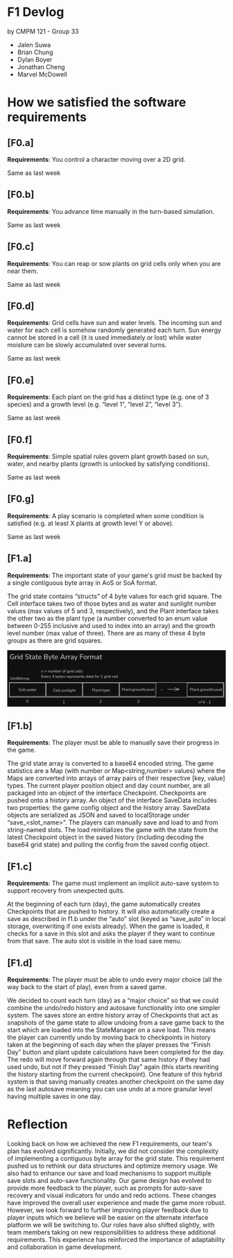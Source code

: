 # F1 Devlog

 by CMPM 121 - Group 33
- Jalen Suwa
- Brian Chung
- Dylan Boyer
- Jonathan Cheng
- Marvel McDowell

# How we satisfied the software requirements

## [F0.a]

**Requirements**: You control a character moving over a 2D grid.

Same as last week

## [F0.b]

**Requirements**: You advance time manually in the turn-based simulation.

Same as last week

## [F0.c]

**Requirements**: You can reap or sow plants on grid cells only when you are near them.

Same as last week

## [F0.d]

**Requirements**: Grid cells have sun and water levels. The incoming sun and water for each cell is somehow randomly generated each turn. Sun energy cannot be stored in a cell (it is used immediately or lost) while water moisture can be slowly accumulated over several turns.

Same as last week

## [F0.e]

**Requirements**: Each plant on the grid has a distinct type (e.g. one of 3 species) and a growth level (e.g. “level 1”, “level 2”, “level 3”).

Same as last week

## [F0.f]

**Requirements**: Simple spatial rules govern plant growth based on sun, water, and nearby plants (growth is unlocked by satisfying conditions).

Same as last week

## [F0.g]

**Requirements**: A play scenario is completed when some condition is satisfied (e.g. at least X plants at growth level Y or above).

Same as last week

## [F1.a]

**Requirements**: The important state of your game's grid must be backed by a single contiguous byte array in AoS or SoA format.

The grid state contains “structs” of 4 byte values for each grid square. The Cell interface takes two of those bytes and as water and sunlight number values (max values of 5 and 3, respectively), and the Plant interface takes the other two as the plant type (a number converted to an enum value between 0-255 inclusive and used to index into an array) and the growth level number (max value of three). There are as many of these 4 byte groups as there are grid squares.


![F1.a data structure diagram](./images/F1.a_diagram.png)

## [F1.b]

**Requirements**: The player must be able to manually save their progress in the game.

The grid state array is converted to a base64 encoded string. The game statistics are a Map (with number or Map<string,number> values) where the Maps are converted into arrays of array pairs of their respective [key, value] types. The current player position object and day count number, are all packaged into an object of the interface Checkpoint. Checkpoints are pushed onto a history array. An object of the interface SaveData includes two properties: the game config object and the history array. SaveData objects are serialized as JSON and saved to localStorage under “save_<slot_name>”. The players can manually save and load to and from string-named slots. The load reinitializes the game with the state from the latest Checkpoint object in the saved history (including decoding the base64 grid state) and pulling the config from the saved config object.

## [F1.c]

**Requirements**: The game must implement an implicit auto-save system to support recovery from unexpected quits.

At the beginning of each turn (day), the game automatically creates Checkpoints that are pushed to history. It will also automatically create a save as described in f1.b under the “auto” slot (keyed as “save_auto” in local storage, overwriting if one exists already). When the game is loaded, it checks for a save in this slot and asks the player if they want to continue from that save. The auto slot is visible in the load save menu.

## [F1.d]

**Requirements**: The player must be able to undo every major choice (all the way back to the start of play), even from a saved game.

We decided to count each turn (day) as a “major choice” so that we could combine the undo/redo history and autosave functionality into one simpler system. The saves store an entire history array of Checkpoints that act as snapshots of the game state to allow undoing from a save game back to the start which are loaded into the StateManager on a save load. This means the player can currently undo by moving back to checkpoints in history taken at the beginning of each day when the player presses the “Finish Day” button and plant update calculations have been completed for the day. The redo will move forward again through that same history if they had used undo, but not if they pressed “Finish Day” again (this starts rewriting the history starting from the current checkpoint). One feature of this hybrid system is that saving manually creates another checkpoint on the same day as the last autosave meaning you can use undo at a more granular level having multiple saves in one day.

# Reflection

Looking back on how we achieved the new F1 requirements, our team's plan has evolved significantly. Initially, we did not consider the complexity of implementing a contiguous byte array for the grid state. This requirement pushed us to rethink our data structures and optimize memory usage. We also had to enhance our save and load mechanisms to support multiple save slots and auto-save functionality. Our game design has evolved to provide more feedback to the player, such as prompts for auto-save recovery and visual indicators for undo and redo actions. These changes have improved the overall user experience and made the game more robust. However, we look forward to further improving player feedback due to player inputs which we believe will be easier on the alternate interface platform we will be switching to. Our roles have also shifted slightly, with team members taking on new responsibilities to address these additional requirements. This experience has reinforced the importance of adaptability and collaboration in game development.
